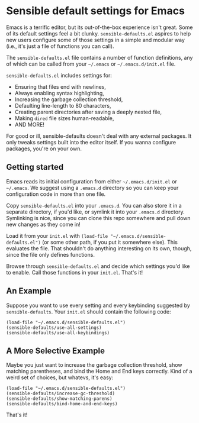 # Sensible default settings for Emacs

Emacs is a terrific editor, but its out-of-the-box experience isn't great. Some
of its default settings feel a bit clunky. `sensible-defaults.el` aspires to
help new users configure some of those settings in a simple and modular way
(i.e., it's just a file of functions you can call).

The `sensible-defaults.el` file contains a number of function definitions, any
of which can be called from your `~/.emacs` or `~/.emacs.d/init.el` file.

`sensible-defaults.el` includes settings for:

* Ensuring that files end with newlines,
* Always enabling syntax highlighting,
* Increasing the garbage collection threshold,
* Defaulting line-length to 80 characters,
* Creating parent directories after saving a deeply nested file,
* Making `dired` file sizes human-readable,
* AND MORE!

For good or ill, sensible-defaults doesn't deal with any external packages. It
only tweaks settings built into the editor itself. If you wanna configure
packages, you're on your own.

## Getting started

Emacs reads its initial configuration from either `~/.emacs.d/init.el` or
`~/.emacs`. We suggest using a `.emacs.d` directory so you can keep your
configuration code in more than one file.

Copy `sensible-defaults.el` into your `.emacs.d`. You can also store it in a
separate directory, if you'd like, or symlink it into your `.emacs.d` directory.
Symlinking is nice, since you can clone this repo somewhere and pull down new
changes as they come in!

Load it from your `init.el` with `(load-file "~/.emacs.d/sensible-defaults.el")`
(or some other path, if you put it somewhere else). This evaluates the file.
That shouldn't do anything interesting on its own, though, since the file only
defines functions.

Browse through `sensible-defaults.el` and decide which settings you'd like to
enable. Call those functions in your `init.el`. That's it!

## An Example

Suppose you want to use every setting and every keybinding suggested by
`sensible-defaults`. Your `init.el` should contain the following code:

```emacs
(load-file "~/.emacs.d/sensible-defaults.el")
(sensible-defaults/use-all-settings)
(sensible-defaults/use-all-keybindings)
```

## A More Selective Example

Maybe you just want to increase the garbage collection threshold, show matching
parentheses, and bind the Home and End keys correctly. Kind of a weird set of
choices, but whatevs, it's easy:

```emacs
(load-file "~/.emacs.d/sensible-defaults.el")
(sensible-defaults/increase-gc-threshold)
(sensible-defaults/show-matching-parens)
(sensible-defaults/bind-home-and-end-keys)
```

That's it!
